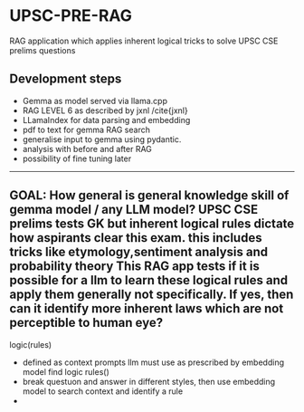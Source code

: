 # UPSC-PRE-RAG
RAG application which applies inherent logical tricks to solve UPSC CSE prelims questions
## Development steps
-  Gemma as model served via llama.cpp
-  RAG LEVEL 6 as described by jxnl /cite{jxnl}
  - LLamaIndex for data parsing and embedding
-  pdf to text for gemma RAG search
-  generalise input to gemma using pydantic.
-  analysis with before and after RAG
-  possibility of fine tuning later

----------------------------------------------
GOAL: How general is general knowledge skill of gemma model / any LLM model?
UPSC CSE prelims tests GK but inherent logical rules dictate how aspirants clear this exam.
this includes tricks like etymology,sentiment analysis and probability theory
This RAG app tests if it is possible for a llm to learn these logical rules and apply them generally not specifically.
If yes, then can it identify more inherent laws which are not perceptible to human eye?
--------------------------------------------------
logic(rules)
- defined as context prompts llm must use as prescribed by embedding model
find logic rules()
- break questuon and answer in different styles, then use embedding model to search context and identify a rule
- 
